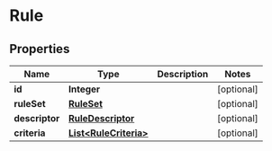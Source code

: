 
# Rule

## Properties
Name | Type | Description | Notes
------------ | ------------- | ------------- | -------------
**id** | **Integer** |  |  [optional]
**ruleSet** | [**RuleSet**](RuleSet.md) |  |  [optional]
**descriptor** | [**RuleDescriptor**](RuleDescriptor.md) |  |  [optional]
**criteria** | [**List&lt;RuleCriteria&gt;**](RuleCriteria.md) |  |  [optional]



